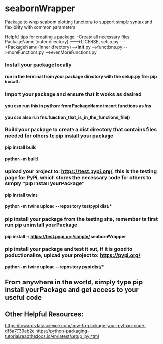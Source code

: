 # seabornWrapper
Package to wrap seaborn plotting functions to support simple syntax and flexibility with common parameters


Helpful tips for creating a package:
-Create all necessary files: 
PackageName (outer directory)
--->LICENSE, setup.py
--->PackageName (inner directory)
    -->__init__.py
    -->functions.py
    -->moreFunctions.py
    -->evenMoreFunctions.py
    
### Install your package locally
#### run in the terminal from your package directory with the setup.py file: pip install . 

### Import your package and ensure that it works as desired
#### you can run this in python: from PackageName import functions as fns
#### you can also run fns.function_that_is_in_the_functions_file()

### Build your package to create a dist directory that contains files needed for others to pip install your package
#### pip install build
#### python -m build


### upload your project to: https://test.pypi.org/, this is the testing page for PyPi, which stores the necessary code for others to simply "pip install yourPackage"
#### pip install twine
#### python -m twine upload --repository testpypi dist/*

### pip install your package from the testing site, remember to first run pip uninstall yourPackage
#### pip install -i https://test.pypi.org/simple/ seabornWrapper


### pip install your package and test it out, if it is good to poductionalize, upload your project to: https://pypi.org/
#### python -m twine upload --repository pypi dist/*

## From anywhere in the world, simply type pip install yourPackage and get access to your useful code 

## Other Helpful Resources:
https://towardsdatascience.com/how-to-package-your-python-code-df5a7739ab2e
https://python-packaging-tutorial.readthedocs.io/en/latest/setup_py.html


